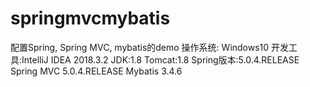 # springmvcmybatis
配置Spring, Spring MVC, mybatis的demo
操作系统: Windows10
开发工具:IntelliJ IDEA 2018.3.2
JDK:1.8
Tomcat:1.8
Spring版本:5.0.4.RELEASE
Spring MVC 5.0.4.RELEASE
Mybatis 3.4.6
